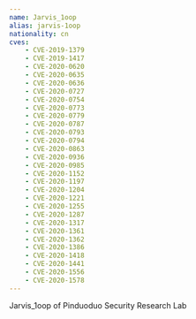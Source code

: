 ```yaml
---
name: Jarvis_1oop
alias: jarvis-1oop
nationality: cn
cves:
    - CVE-2019-1379
    - CVE-2019-1417
    - CVE-2020-0620
    - CVE-2020-0635
    - CVE-2020-0636
    - CVE-2020-0727
    - CVE-2020-0754
    - CVE-2020-0773
    - CVE-2020-0779
    - CVE-2020-0787
    - CVE-2020-0793
    - CVE-2020-0794
    - CVE-2020-0863
    - CVE-2020-0936
    - CVE-2020-0985
    - CVE-2020-1152
    - CVE-2020-1197
    - CVE-2020-1204
    - CVE-2020-1221
    - CVE-2020-1255
    - CVE-2020-1287
    - CVE-2020-1317
    - CVE-2020-1361
    - CVE-2020-1362
    - CVE-2020-1386
    - CVE-2020-1418
    - CVE-2020-1441
    - CVE-2020-1556
    - CVE-2020-1578
---
```

Jarvis_1oop of Pinduoduo Security Research Lab
